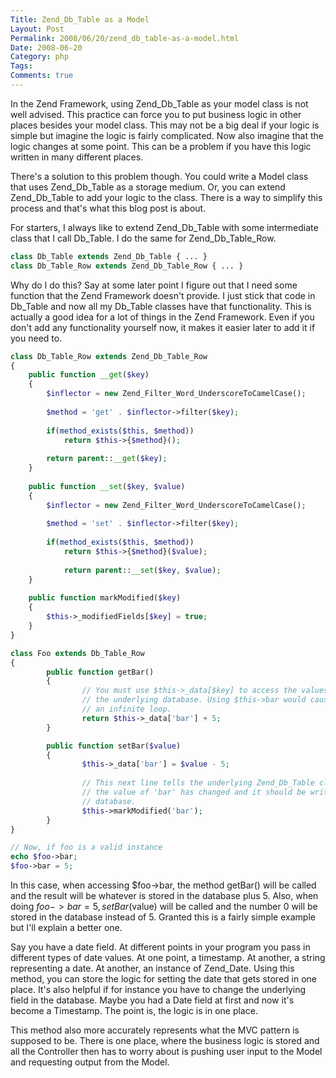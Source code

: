 ```yaml
---
Title: Zend_Db_Table as a Model
Layout: Post
Permalink: 2008/06/20/zend_db_table-as-a-model.html
Date: 2008-06-20
Category: php
Tags:  
Comments: true
---
```


In the Zend Framework, using Zend_Db_Table as your model class is not well advised. This practice can force you to put business logic in other places besides your model class. This may not be a big deal if your logic is simple but imagine the logic is fairly complicated. Now also imagine that the logic changes at some point. This can be a problem if you have this logic written in many different places.

There's a solution to this problem though. You could write a Model class that uses Zend_Db_Table as a storage medium. Or, you can extend Zend_Db_Table to add your logic to the class. There is a way to simplify this process and that's what this blog post is about.

<!--more-->

For starters, I always like to extend Zend_Db_Table with some intermediate class that I call Db_Table. I do the same for Zend_Db_Table_Row.

```php
class Db_Table extends Zend_Db_Table { ... }
class Db_Table_Row extends Zend_Db_Table_Row { ... }
```

Why do I do this? Say at some later point I figure out that I need some function that the Zend Framework doesn't provide. I just stick that code in Db_Table and now all my Db_Table classes have that functionality. This is actually a good idea for a lot of things in the Zend Framework. Even if you don't add any functionality yourself now, it makes it easier later to add it if you need to.

```php
class Db_Table_Row extends Zend_Db_Table_Row
{
	public function __get($key)
	{
		$inflector = new Zend_Filter_Word_UnderscoreToCamelCase();
		
		$method = 'get' . $inflector->filter($key);
		
		if(method_exists($this, $method))
			return $this->{$method}();
		
		return parent::__get($key);
	}
	
	public function __set($key, $value)
	{
		$inflector = new Zend_Filter_Word_UnderscoreToCamelCase();
		
		$method = 'set' . $inflector->filter($key);
		
		if(method_exists($this, $method))
			return $this->{$method}($value);
			
	        return parent::__set($key, $value);
	}
	
	public function markModified($key)
	{
		$this->_modifiedFields[$key] = true;
	}
}

class Foo extends Db_Table_Row
{
        public function getBar()
        {
                // You must use $this->_data[$key] to access the values in
                // the underlying database. Using $this->bar would cause
                // an infinite loop.
                return $this->_data['bar'] + 5;
        }

        public function setBar($value)
        {
                $this->_data['bar'] = $value - 5;
                
                // This next line tells the underlying Zend_Db_Table class that
                // the value of 'bar' has changed and it should be written to the
                // database.
                $this->markModified('bar');
        }
}

// Now, if foo is a valid instance
echo $foo->bar;
$foo->bar = 5;
```

In this case, when accessing $foo->bar, the method getBar() will be called and the result will be whatever is stored in the database plus 5. Also, when doing $foo->bar = 5, setBar($value) will be called and the number 0 will be stored in the database instead of 5. Granted this is a fairly simple example but I'll explain a better one.

Say you have a date field. At different points in your program you pass in different types of date values. At one point, a timestamp. At another, a string representing a date. At another, an instance of Zend_Date. Using this method, you can store the logic for setting the date that gets stored in one place. It's also helpful if for instance you have to change the underlying field in the database. Maybe you had a Date field at first and now it's become a Timestamp. The point is, the logic is in one place.

This method also more accurately represents what the MVC pattern is supposed to be. There is one place, where the business logic is stored and all the Controller then has to worry about is pushing user input to the Model and requesting output from the Model.
